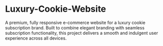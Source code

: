 # Luxury-Cookie-Website
A premium, fully responsive e-commerce website for a luxury cookie subscription brand. Built to combine elegant branding with seamless subscription functionality, this project delivers a smooth and indulgent user experience across all devices.
